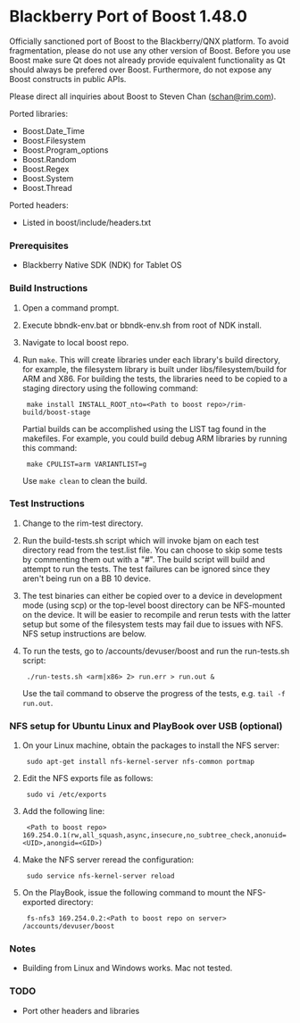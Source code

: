 # Blackberry Port of Boost 1.48.0

Officially sanctioned port of Boost to the Blackberry/QNX platform. To avoid fragmentation, please do not use any other version of Boost. Before you use Boost make sure Qt does not already provide equivalent functionality as Qt should always be prefered over Boost. Furthermore, do not expose any Boost constructs in public APIs.

Please direct all inquiries about Boost to Steven Chan (schan@rim.com).

Ported libraries:

- Boost.Date_Time
- Boost.Filesystem
- Boost.Program_options
- Boost.Random
- Boost.Regex
- Boost.System
- Boost.Thread

Ported headers:

- Listed in boost/include/headers.txt

### Prerequisites

- Blackberry Native SDK (NDK) for Tablet OS

### Build Instructions

1. Open a command prompt.
2. Execute bbndk-env.bat or bbndk-env.sh from root of NDK install.
3. Navigate to local boost repo.
4. Run `make`. This will create libraries under each library's build directory, for example, the filesystem library is built under libs/filesystem/build for ARM and X86. For building the tests, the libraries need to be copied to a staging directory using the following command:

        make install INSTALL_ROOT_nto=<Path to boost repo>/rim-build/boost-stage

    Partial builds can be accomplished using the LIST tag found in the makefiles. For example, you could build debug ARM libraries by running this command:

        make CPULIST=arm VARIANTLIST=g

    Use `make clean` to clean the build.

### Test Instructions

1. Change to the rim-test directory.
2. Run the build-tests.sh script which will invoke bjam on each test directory read from the test.list file. You can choose to skip some tests by commenting them out with a "#". The build script will build and attempt to run the tests. The test failures can be ignored since they aren't being run on a BB 10 device.
3. The test binaries can either be copied over to a device in development mode (using scp) or the top-level boost directory can be NFS-mounted on the device. It will be easier to recompile and rerun tests with the latter setup but some of the filesystem tests may fail due to issues with NFS. NFS setup instructions are below.
4. To run the tests, go to /accounts/devuser/boost and run the run-tests.sh script:

        ./run-tests.sh <arm|x86> 2> run.err > run.out &

    Use the tail command to observe the progress of the tests, e.g. `tail -f run.out`.

### NFS setup for Ubuntu Linux and PlayBook over USB (optional)

1. On your Linux machine, obtain the packages to install the NFS server:

        sudo apt-get install nfs-kernel-server nfs-common portmap

2. Edit the NFS exports file as follows:

        sudo vi /etc/exports

3. Add the following line:

        <Path to boost repo> 169.254.0.1(rw,all_squash,async,insecure,no_subtree_check,anonuid=<UID>,anongid=<GID>)

4. Make the NFS server reread the configuration:

        sudo service nfs-kernel-server reload

5. On the PlayBook, issue the following command to mount the NFS-exported directory:

        fs-nfs3 169.254.0.2:<Path to boost repo on server> /accounts/devuser/boost

### Notes

- Building from Linux and Windows works. Mac not tested.

### TODO

- Port other headers and libraries
